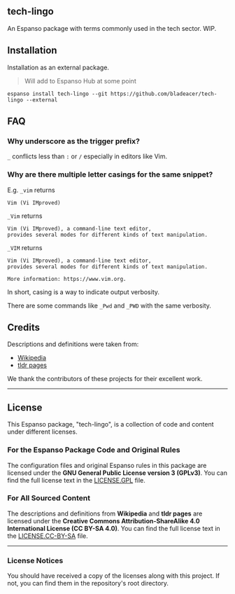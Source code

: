 ## tech-lingo

An Espanso package with terms commonly used in the tech sector. WIP.

## Installation

Installation as an external package.
> Will add to Espanso Hub at some point

```
espanso install tech-lingo --git https://github.com/bladeacer/tech-lingo --external
```

## FAQ

### Why underscore as the trigger prefix?
`_` conflicts less than `:` or `/` especially in editors like Vim.

### Why are there multiple letter casings for the same snippet?

E.g. `_vim` returns
```
Vim (Vi IMproved)
```

`_Vim` returns
```
Vim (Vi IMproved), a command-line text editor,
provides several modes for different kinds of text manipulation.
```

`_VIM` returns
```
Vim (Vi IMproved), a command-line text editor,
provides several modes for different kinds of text manipulation.

More information: https://www.vim.org.
```

In short, casing is a way to indicate output verbosity.

There are some commands like `_Pwd` and `_PWD` with the same verbosity.

## Credits
Descriptions and definitions were taken from:
- [Wikipedia](https://www.wikipedia.org/)
- [tldr pages](https://github.com/tldr-pages/tldr)

We thank the contributors of these projects for their excellent work.

---

## License
This Espanso package, "tech-lingo", is a collection of code and content under different licenses.

### For the Espanso Package Code and Original Rules
The configuration files and original Espanso rules in this package are licensed under the **GNU General Public License version 3 (GPLv3)**. You can find the full license text in the [LICENSE.GPL](LICENSE.GPL) file.

### For All Sourced Content
The descriptions and definitions from **Wikipedia** and **tldr pages** are licensed under the **Creative Commons Attribution-ShareAlike 4.0 International License (CC BY-SA 4.0)**. You can find the full license text in the [LICENSE.CC-BY-SA](LICENSE.CC-BY-SA) file.

---

### License Notices
You should have received a copy of the licenses along with this project.
If not, you can find them in the repository's root directory.
